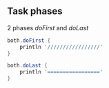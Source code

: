 ## Task phases

2 phases *doFirst* and *doLast*

```groovy
both.doFirst {
    println '/////////////////'
}

both.doLast {
    println '================='
}
```
